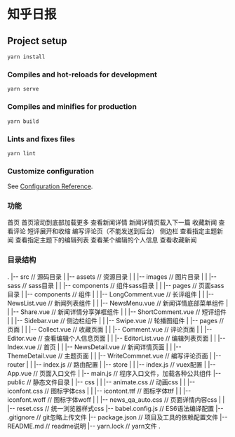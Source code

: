 # 知乎日报

## Project setup
```
yarn install
```

### Compiles and hot-reloads for development
```
yarn serve
```

### Compiles and minifies for production
```
yarn build
```

### Lints and fixes files
```
yarn lint
```

### Customize configuration
See [Configuration Reference](https://cli.vuejs.org/config/).


### 功能
 首页
 首页滚动到底部加载更多
 查看新闻详情
 新闻详情页载入下一篇
 收藏新闻
 查看评论
 短评展开和收缩
 编写评论页（不能发送到后台）
 侧边栏
 查看指定主题新闻
 查看指定主题下的编辑列表
 查看某个编辑的个人信息
 查看收藏新闻


### 目录结构
.
|-- src						// 源码目录
|	|-- assets				// 资源目录
|	|	|-- images			// 图片目录
|	|	|-- sass			// sass目录
|	|		|-- components		// 组件sass目录
|	|		|-- pages		// 页面sass目录
|	|-- components				// 组件
|	|	|-- LongComment.vue		// 长评组件
|	|	|-- NewsList.vue		// 新闻列表组件
|	|	|-- NewsMenu.vue		// 新闻详情底部菜单组件
|	|	|-- Share.vue			// 新闻详情分享弹框组件
|	|	|-- ShortComment.vue		// 短评组件
|	|	|-- Sidebar.vue			// 侧边栏组件
|	|	|-- Swipe.vue			// 轮播图组件
|	|-- pages				// 页面
|	|	|-- Collect.vue			// 收藏页面
|	|	|-- Comment.vue			// 评论页面
|	|	|-- Editor.vue			// 查看编辑个人信息页面
|	|	|-- EditorList.vue		// 编辑列表页面
|	|	|-- Index.vue			// 首页
|	|	|-- NewsDetail.vue		// 新闻详情页面
|	|	|-- ThemeDetail.vue		// 主题页面
|	|	|-- WriteCommnet.vue		// 编写评论页面
|	|-- router
|	|	|-- index.js			// 路由配置
|	|-- store
|	|	|-- index.js			// vuex配置
|	|-- App.vue				// 页面入口文件
|	|-- main.js				// 程序入口文件，加载各种公共组件
|-- public					// 静态文件目录
|	|-- css
|	|	|-- animate.css			// 动画css
|	|	|-- iconfont.css		// 图标字体css
|	|	|-- icontont.ttf		// 图标字体ttf
|	|	|-- iconfont.woff		// 图标字体woff
|	|	|-- news_qa_auto.css		// 页面详情内容css
|	|	|-- reset.css			// 统一浏览器样式css
|-- babel.config.js				// ES6语法编译配置
|-- .gitignore					// git忽略上传文件
|-- package.json				// 项目及工具的依赖配置文件
|-- README.md					// readme说明
|-- yarn.lock					// yarn文件
.